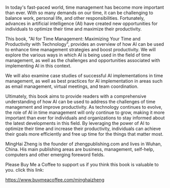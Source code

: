
In today's fast-paced world, time management has become more important than ever. With so many demands on our time, it can be challenging to balance work, personal life, and other responsibilities. Fortunately, advances in artificial intelligence (AI) have created new opportunities for individuals to optimize their time and maximize their productivity.

This book, "AI for Time Management: Maximizing Your Time and Productivity with Technology", provides an overview of how AI can be used to enhance time management strategies and boost productivity. We will explore the various ways in which AI is being used in the field of time management, as well as the challenges and opportunities associated with implementing AI in this context.

We will also examine case studies of successful AI implementations in time management, as well as best practices for AI implementation in areas such as email management, virtual meetings, and team coordination.

Ultimately, this book aims to provide readers with a comprehensive understanding of how AI can be used to address the challenges of time management and improve productivity. As technology continues to evolve, the role of AI in time management will only continue to grow, making it more important than ever for individuals and organizations to stay informed about the latest developments in this field. By leveraging the power of AI to optimize their time and increase their productivity, individuals can achieve their goals more efficiently and free up time for the things that matter most.

MingHai Zheng is the founder of zhengpublishing.com and lives in Wuhan, China. His main publishing areas are business, management, self-help, computers and other emerging foreword fields.

Please Buy Me a Coffee to support us if you think this book is valuable to you. click this link:

https://www.buymeacoffee.com/minghaizheng
